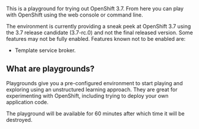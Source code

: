 This is a playground for trying out OpenShift 3.7. From here you can play
with OpenShift using the web console or command line.

The environment is currently providing a sneak peek at OpenShift 3.7 using
the 3.7 release candidate (3.7-rc.0) and not the final released version.
Some features may not be fully enabled. Features known not to be enabled
are:

* Template service broker.

## What are playgrounds?

Playgrounds give you a pre-configured environment to start playing and
exploring using an unstructured learning approach. They are great for
experimenting with OpenShift, including trying to deploy your own
application code.

The playground will be available for 60 minutes after which time it will
be destroyed.
